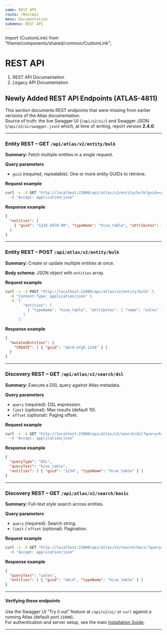 ```yaml
---
name: REST API
route: /RestApi
menu: Documentation
submenu: REST API
---
```


import {CustomLink} from "theme/components/shared/common/CustomLink";

# REST API

1. <CustomLink href="http://atlas.apache.org/api/v2/index.html">REST API Documentation</CustomLink>
2. <CustomLink href="http://atlas.apache.org/api/rest.html">Legacy API Documentation </CustomLink>

## Newly Added REST API Endpoints (ATLAS-4811)

This section documents REST endpoints that were missing from earlier versions of the Atlas documentation.  
Source of truth: the live Swagger UI (`/api/v2/ui/`) and Swagger JSON (`/api/v2/ui/swagger.json`) which, at time of writing, report version **2.4.0**.

---

### Entity REST – GET `/api/atlas/v2/entity/bulk`

**Summary:** Fetch multiple entities in a single request.

**Query parameters**
- `guid` (required, repeatable): One or more entity GUIDs to retrieve.

**Request example**
```bash
curl -s -X GET "http://localhost:21000/api/atlas/v2/entity/bulk?guid=<guid1>&guid=<guid2>" \
  -H "Accept: application/json"
```

**Response example**
```json
{
  "entities": [
    { "guid": "1234-5678-90", "typeName": "hive_table", "attributes": { "name": "sales" } }
  ]
}
```

---

### Entity REST – POST `/api/atlas/v2/entity/bulk`

**Summary:** Create or update multiple entities at once.

**Body schema:** JSON object with `entities` array.

**Request example**
```bash
curl -s -X POST "http://localhost:21000/api/atlas/v2/entity/bulk" \
  -H "Content-Type: application/json" \
  -d '{
        "entities": [
          { "typeName": "hive_table", "attributes": { "name": "sales" } }
        ]
      }'
```

**Response example**
```json
{
  "mutatedEntities": {
    "CREATE": [ { "guid": "abcd-efgh-1234" } ]
  }
}
```

---

### Discovery REST – GET `/api/atlas/v2/search/dsl`

**Summary:** Execute a DSL query against Atlas metadata.

**Query parameters**
- `query` (required): DSL expression.
- `limit` (optional): Max results (default 10).
- `offset` (optional): Paging offset.

**Request example**
```bash
curl -s -X GET "http://localhost:21000/api/atlas/v2/search/dsl?query=hive_table" \
  -H "Accept: application/json"
```

**Response example**
```json
{
  "queryType": "DSL",
  "queryText": "hive_table",
  "entities": [ { "guid": "1234", "typeName": "hive_table" } ]
}
```

---

### Discovery REST – GET `/api/atlas/v2/search/basic`

**Summary:** Full-text style search across entities.

**Query parameters**
- `query` (required): Search string.
- `limit` / `offset` (optional): Pagination.

**Request example**
```bash
curl -s -X GET "http://localhost:21000/api/atlas/v2/search/basic?query=sales" \
  -H "Accept: application/json"
```

**Response example**
```json
{
  "queryText": "sales",
  "entities": [ { "guid": "abcd", "typeName": "hive_table" } ]
}
```

---

#### Verifying these endpoints

Use the Swagger UI “Try it out” feature at `/api/v2/ui/` or `curl` against a running Atlas (default port `21000`).  
For authentication and server setup, see the main [Installation Guide](../InstallationSteps.md).

---
